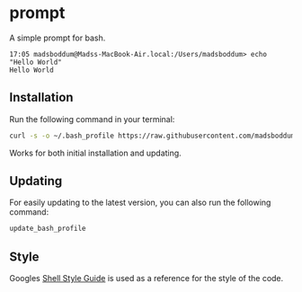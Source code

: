 # prompt

A simple prompt for bash.

```
17:05 madsboddum@Madss-MacBook-Air.local:/Users/madsboddum> echo "Hello World"
Hello World
```

## Installation

Run the following command in your terminal:

```bash
curl -s -o ~/.bash_profile https://raw.githubusercontent.com/madsboddum/prompt/master/.bash_profile && source ~/.bash_profile
```

Works for both initial installation and updating.

## Updating

For easily updating to the latest version, you can also run the following command:

```bash
update_bash_profile
```

## Style

Googles [Shell Style Guide](https://google.github.io/styleguide/shellguide.html) is used as a reference for the style of the code.
